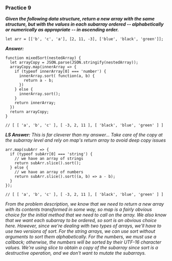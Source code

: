 ### Practice 9 ###
***Given the following data structure, return a new array with the same structure, but with the values in each subarray ordered -- alphabetically or numerically as appropriate -- in ascending order.***

```
let arr = [['b', 'c', 'a'], [2, 11, -3], ['blue', 'black', 'green']];
```

***Answer:***
```
function mixedSort(nestedArray) {
  let arrayCopy = JSON.parse(JSON.stringify(nestedArray));
  arrayCopy.map(innerArray => {
    if (typeof innerArray[0] === 'number') {
      innerArray.sort( function(a, b) {
        return a - b;
      })
    } else {
      innerArray.sort();
    }
    return innerArray;
  })
  return arrayCopy;
}

// [ [ 'a', 'b', 'c' ], [ -3, 2, 11 ], [ 'black', 'blue', 'green' ] ]
```

***LS Answer:***
*This is far cleverer than my answer...*
*Take care of the copy at the subarray level and rely on map's return array to avoid deep copy issues*
```
arr.map(subArr => {
  if (typeof subArr[0] === 'string') {
    // we have an array of strings
    return subArr.slice().sort();
  } else {
    // we have an array of numbers
    return subArr.slice().sort((a, b) => a - b);
  }
});

// [ [ 'a', 'b', 'c' ], [ -3, 2, 11 ], [ 'black', 'blue', 'green' ] ]
```
*From the problem description, we know that we need to return a new array with its contents transformed in some way, so map is a fairly obvious choice for the initial method that we need to call on the array.*
*We also know that we want each subarray to be ordered, so sort is an obvious choice here. However, since we're dealing with two types of arrays, we'll have to use two versions of sort. For the string arrays, we can use sort without arguments to sort them alphabetically. For the numbers, we must use a callback; otherwise, the numbers will be sorted by their UTF-16 character values.*
*We're using slice to obtain a copy of the subarray since sort is a destructive operation, and we don't want to mutate the subarrays.*